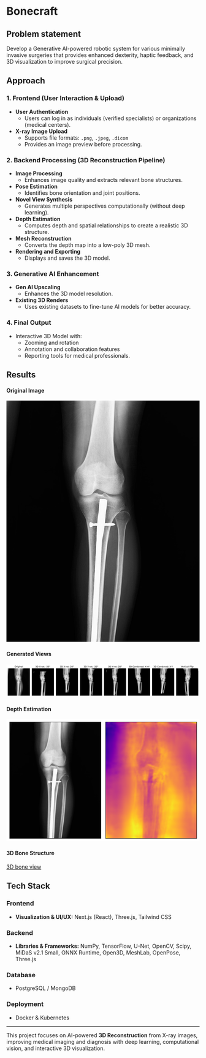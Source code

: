 # Bonecraft

## Problem statement
Develop a Generative AI-powered robotic system for various minimally invasive surgeries that provides enhanced dexterity, haptic feedback, and 3D visualization to improve surgical precision.

## Approach

### 1. **Frontend (User Interaction & Upload)**
   - **User Authentication**
     - Users can log in as individuals (verified specialists) or organizations (medical centers).
   - **X-ray Image Upload**
     - Supports file formats: `.png`, `.jpeg`, `.dicom`
     - Provides an image preview before processing.

### 2. **Backend Processing (3D Reconstruction Pipeline)**  
   - **Image Processing**
     - Enhances image quality and extracts relevant bone structures.
   - **Pose Estimation**
     - Identifies bone orientation and joint positions.
   - **Novel View Synthesis**
     - Generates multiple perspectives computationally (without deep learning).
   - **Depth Estimation**
     - Computes depth and spatial relationships to create a realistic 3D structure.
   - **Mesh Reconstruction**
     - Converts the depth map into a low-poly 3D mesh.
   - **Rendering and Exporting**
     - Displays and saves the 3D model.

### 3. **Generative AI Enhancement**
   - **Gen AI Upscaling**
     - Enhances the 3D model resolution.
   - **Existing 3D Renders**
     - Uses existing datasets to fine-tune AI models for better accuracy.

### 4. **Final Output**
   - Interactive 3D Model with:
     - Zooming and rotation
     - Annotation and collaboration features
     - Reporting tools for medical professionals.

## Results

#### Original Image
![Original image](/result/original_image.jpeg)

#### Generated Views
![Alternate views](/result/novel_3d_views%20(1).png)


#### Depth Estimation
![Depth_analysis](/result/depth.png)

#### 3D Bone Structure
[3D bone view](/result/video.mp4)

## **Tech Stack**
### **Frontend**
- **Visualization & UI/UX:** Next.js (React), Three.js, Tailwind CSS  

### **Backend**
- **Libraries & Frameworks:** NumPy, TensorFlow, U-Net, OpenCV, Scipy, MiDaS v2.1 Small, ONNX Runtime, Open3D, MeshLab, OpenPose, Three.js  

### **Database**
- PostgreSQL / MongoDB  

### **Deployment**
- Docker & Kubernetes  

---

This project focuses on AI-powered **3D Reconstruction** from X-ray images, improving medical imaging and diagnosis with deep learning, computational vision, and interactive 3D visualization.

